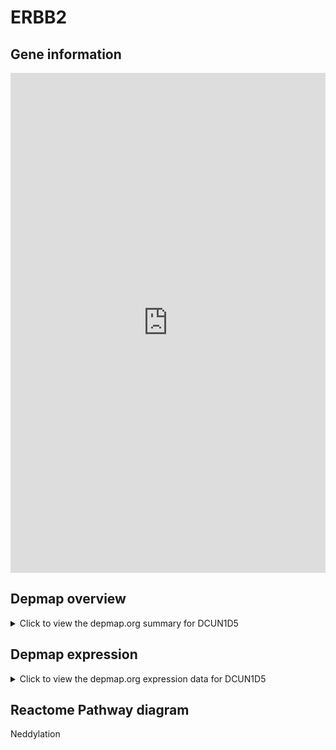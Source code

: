 <h1>ERBB2</h1>

<h2>Gene information</h2>
<iframe src="https://depmap.org/portal/gene/DCUN1D5?tab=about" style="border:none;width:100%;height:800px"></iframe>

<h2>Depmap overview</h2>
<details>
  <summary>Click to view the depmap.org summary for DCUN1D5</summary>
  <iframe src="https://depmap.org/portal/gene/DCUN1D5?tab=overview" style="border:none;width:100%;height:800px"></iframe>
</details>

<h2>Depmap expression</h2>
<details>
  <summary>Click to view the depmap.org expression data for DCUN1D5</summary>
  <iframe src="https://depmap.org/portal/gene/DCUN1D5?tab=characterization" style="border:none;width:100%;height:800px"></iframe>
</details>



<h2>Reactome Pathway diagram</h2>
Neddylation
<div id="diagramHolder"></div>

<script>
    //Creating the Reactome Diagram widget
    //Take into account a proxy needs to be set up in your server side pointing to www.reactome.org
    function onReactomeDiagramReady(){  //This function is automatically called when the widget code is ready to be used
        var diagram = Reactome.Diagram.create({
            "placeHolder" : "diagramHolder",
            "width" : 900,
            "height" : 500
        });

        //Initialising it to the "Hemostasis" pathway
        diagram.loadDiagram("R-HSA-8951664");

        //Adding different listeners

        diagram.onDiagramLoaded(function (loaded) {
            console.info("Loaded ", loaded);
            diagram.flagItems("BAD");
	    diagram.flagItems("Q92934");
            if (loaded == "R-HSA-8951664") diagram.selectItem("R-HSA-8951664");
        });

     }
</script>



